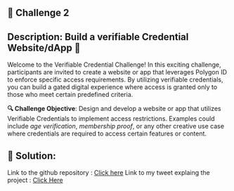  ## 🌟 Challenge 2

## Description: Build a verifiable Credential Website/dApp 🚪

Welcome to the Verifiable Credential Challenge! In this exciting challenge, participants are invited to create a website or app that leverages Polygon ID to enforce specific access requirements. By utilizing verifiable credentials, you can build a gated digital experience where access is granted only to those who meet certain predefined criteria.

**🔍 Challenge Objective**: Design and develop a website or app that utilizes Verifiable Credentials to implement access restrictions. Examples could include *age verification*, *membership proof*, or any other creative use case where credentials are required to access certain features or content.

## 📝 Solution: 

Link to the github repository : [Click here](https://github.com/Sud0-AP/Polygon-ID-VC-Gated-College-Material-Website)
Link to my tweet explaing the project : [Click Here](https://twitter.com/0xSud0_/status/1674118914920562688)

